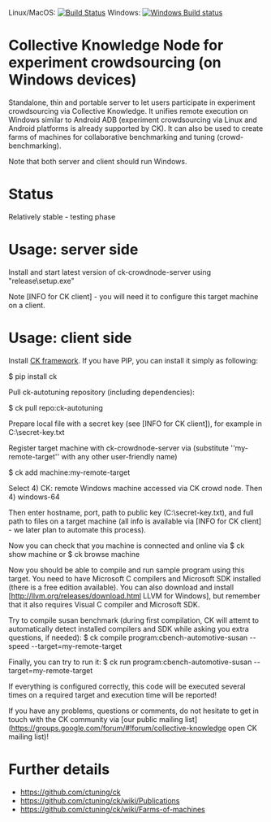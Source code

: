Linux/MacOS: [![Build Status](https://travis-ci.org/ctuning/ck-crowdnode.svg?branch=master)](https://travis-ci.org/ctuning/ck-crowdnode)
Windows: [![Windows Build status](https://ci.appveyor.com/api/projects/status/587t15ai8bocr7t4?svg=true)](https://ci.appveyor.com/project/gfursin/ck-crowdnode)

Collective Knowledge Node for experiment crowdsourcing (on Windows devices)
===========================================================================

Standalone, thin and portable server to let users participate in experiment
crowdsourcing via Collective Knowledge. It unifies remote execution on Windows
similar to Android ADB (experiment crowdsourcing via Linux and Android
platforms is already supported by CK). It can also be used to create farms
of machines for collaborative benchmarking and tuning (crowd-benchmarking).

Note that both server and client should run Windows. 

Status
======

Relatively stable - testing phase

Usage: server side
==================
Install and start latest version of ck-crowdnode-server 
using "release\setup.exe"

Note [INFO for CK client] - you will need it to configure
this target machine on a client.

Usage: client side
==================
Install [CK framework](http://github.com/ctuning/ck). 
If you have PIP, you can install it simply as following:

$ pip install ck

Pull ck-autotuning repository (including dependencies):

$ ck pull repo:ck-autotuning

Prepare local file with a secret key (see [INFO for CK client]),
for example in C:\secret-key.txt

Register target machine with ck-crowdnode-server via
(substitute ''my-remote-target'' with any other user-friendly name)

$ ck add machine:my-remote-target

Select 4) CK: remote Windows machine accessed via CK crowd node.
Then 4) windows-64

Then enter hostname, port, path to public key (C:\secret-key.txt),
and full path to files on a target machine (all info is available
via [INFO for CK client] - we later plan to automate this process).

Now you can check that you machine is connected and online via
$ ck show machine
or
$ ck browse machine

Now you should be able to compile and run sample program using this target. 
You need to have Microsoft C compilers and Microsoft SDK installed 
(there is a free edition available). You can also download and install
[http://llvm.org/releases/download.html LLVM for Windows], 
but remember that it also requires Visual C compiler and Microsoft SDK.

Try to compile susan benchmark (during first compilation, CK will attemt
to automatically detect installed compilers and SDK while asking
you extra questions, if needed):
$ ck compile program:cbench-automotive-susan --speed --target=my-remote-target

Finally, you can try to run it:
$ ck run program:cbench-automotive-susan --target=my-remote-target

If everything is configured correctly, this code will be executed several
times on a required target and execution time will be reported!

If you have any problems, questions or comments, do not hesitate to get in touch
with the CK community via [our public mailing list](https://groups.google.com/forum/#!forum/collective-knowledge open CK mailing list)!

Further details
===============
* https://github.com/ctuning/ck
* https://github.com/ctuning/ck/wiki/Publications
* https://github.com/ctuning/ck/wiki/Farms-of-machines

